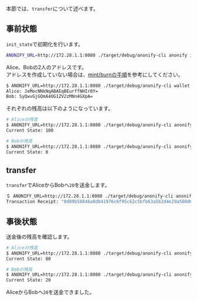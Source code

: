 
本節では、`transfer`について述べます。

## 事前状態

`init_state`で初期化を行います。

```sh
ANONIFY_URL=http://172.28.1.1:8080 ./target/debug/anonify-cli anonify init_state -t 100
```

Alice、Bobの2人のアドレスです。  
アドレスを作成していない場合は、[mint/burnの手順](https://layerxcom.github.io/anonify-book/Tutorials/ERC20/mint_burn/)を参考にしてください。

```sh
$ ANONIFY_URL=http://172.28.1.1:8080 ./target/debug/anonify-cli wallet list
Alice: JeMocNNkNqABAEqBEurffNHIr0Y=
Bob: SyQwvGjGQmA4OG1ZV2zMNn4GXpA=
```

それぞれの残高は以下のようになっています。

```sh
# Aliceの残高
$ ANONIFY_URL=http://172.28.1.1:8080 ./target/debug/anonify-cli anonify balance_of -i 0
Current State: 100

# Bobの残高
$ ANONIFY_URL=http://172.28.1.1:8080 ./target/debug/anonify-cli anonify balance_of -i 1
Current State: 0
```

## transfer

`transfer`でAliceからBobへ`20`を送金します。

```sh
＄ ANONIFY_URL=http://172.28.1.1:8080 ./target/debug/anonify-cli anonify transfer -a 20 -t SyQwvGjGQmA4OG1ZV2zMNn4GXpA=
Transaction Receipt: "0d89b58846a0db41976c6f95c62c5bfb63a5b2d4e29a560d652b913889edfde8"
```

## 事後状態

送金後の残高を確認します。

```sh
# Aliceの残高
$ ANONIFY_URL=http://172.28.1.1:8080 ./target/debug/anonify-cli anonify balance_of -i 0
Current State: 80

# Bobの残高
$ ANONIFY_URL=http://172.28.1.1:8080 ./target/debug/anonify-cli anonify balance_of -i 1
Current State: 20
```

AliceからBobへ`20`を送金できました。
